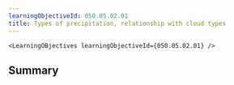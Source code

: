 ```yaml
---
learningObjectiveId: 050.05.02.01
title: Types of precipitation, relationship with cloud types
---
```


```tsx eval
<LearningOBjectives learningObjectiveId={050.05.02.01} />
```

## Summary
